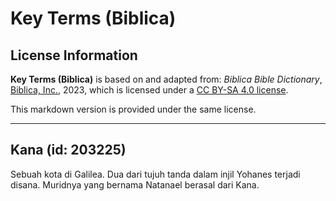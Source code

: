 # Key Terms (Biblica)

## License Information

**Key Terms (Biblica)** is based on and adapted from: _Biblica Bible Dictionary_, [Biblica, Inc.](https://www.biblica.com/), 2023, which is licensed under a [CC BY-SA 4.0 license](https://creativecommons.org/licenses/by-sa/4.0/legalcode.en).

This markdown version is provided under the same license.



--------------------------------

## Kana (id: 203225)

Sebuah kota di Galilea. Dua dari tujuh tanda dalam injil Yohanes terjadi disana. Muridnya yang bernama Natanael berasal dari Kana.


